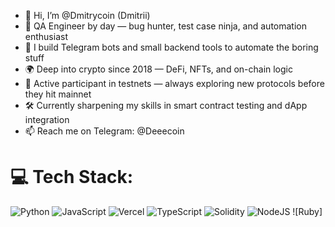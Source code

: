 - 👋 Hi, I’m @Dmitrycoin (Dmitrii)  
- 🧪 QA Engineer by day — bug hunter, test case ninja, and automation enthusiast  
- 🤖 I build Telegram bots and small backend tools to automate the boring stuff  
- 🌍 Deep into crypto since 2018 — DeFi, NFTs, and on-chain logic  
- 🧪 Active participant in testnets — always exploring new protocols before they hit mainnet  
- 🛠 Currently sharpening my skills in smart contract testing and dApp integration  
- 📫 Reach me on Telegram: @Deeecoin


# 💻 Tech Stack:
![Python](https://img.shields.io/badge/python-3670A0?style=for-the-badge&logo=python&logoColor=ffdd54) ![JavaScript](https://img.shields.io/badge/javascript-%23323330.svg?style=for-the-badge&logo=javascript&logoColor=%23F7DF1E) ![Vercel](https://img.shields.io/badge/vercel-%23000000.svg?style=for-the-badge&logo=vercel&logoColor=white) ![TypeScript](https://img.shields.io/badge/typescript-%23007ACC.svg?style=for-the-badge&logo=typescript&logoColor=white) ![Solidity](https://img.shields.io/badge/Solidity-%23363636.svg?style=for-the-badge&logo=solidity&logoColor=white) ![NodeJS](https://img.shields.io/badge/node.js-6DA55F?style=for-the-badge&logo=node.js&logoColor=white) ![Ruby]
